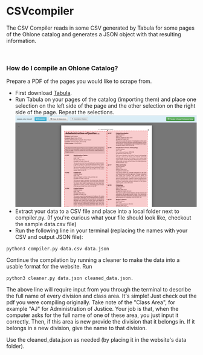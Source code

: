 # CSVcompiler

The CSV Compiler reads in some CSV generated by Tabula for some pages of the
Ohlone catalog and generates a JSON object with that resulting information.

<br>

### How do I compile an Ohlone Catalog?

Prepare a PDF of the pages you would like to scrape
from.


 - First download <a href = "https://tabula.technology/">Tabula</a>.
 - Run Tabula on your pages of the catalog (importing them) and place one selection on the left side of the page and the other selection on the right side of the page. Repeat the selections.
 <img src = "scrnshot1.png"></img>
 - Extract your data to a CSV file and place into a local folder next to compiler.py. (If you're curious what your file should look like, checkout the sample data.csv file)
 - Run the following line in your terminal (replacing the names with your CSV and output JSON file):
 ```
 python3 compiler.py data.csv data.json
 ```

 Continue the compilation by running a cleaner to make the data into a usable format for the website.
 Run 
 ```
 python3 cleaner.py data.json cleaned_data.json.
 ```
 The above line will require input from you through the terminal to describe the full name of every division and class area. It's simple! Just check out the pdf you were compiling originally. Take note of the "Class Area", for example "AJ" for Administration of Justice. Your job is that, when the computer asks for the full name of one of these area, you just input it correctly. Then, if this area is new provide the division that it belongs in. If it belongs in a new division, give the name to that division.

 Use the cleaned_data.json as needed (by placing it in the website's data folder).